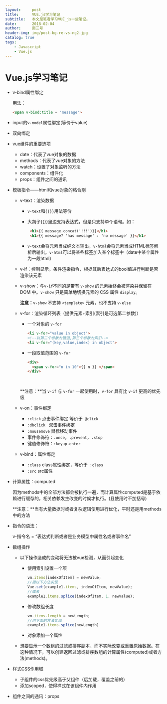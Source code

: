 ```yaml
---
layout:     post
title:      VUE.js学习笔记
subtitle:   本文是笔者学习VUE_js一些笔记。
date:       2018-02-04
author:     南三号
header-img: img/post-bg-re-vs-ng2.jpg
catalog: true
tags:
    - Javascript
    - Vue.js
---
```


# Vue.js学习笔记

- v-bind属性绑定

  用法：

  ```html
  <span v-bind:title = 'message'>
  ```

- input的`v-model`属性绑定(等价于value)

- 双向绑定

- vue组件的重要选项

  - date：代表了vue对象的数据
  - methods：代表了vue对象的方法
  - watch：设置了对象监听的方法
  - components：组件化  
  - props：组件之间的通讯

- 模板指令——html和vue对象的粘合剂

  - v-text：渲染数据

    - `v-text`和`{{}}`用法等价
    - 大胡子{{}}里边支持表达式，但是只支持单个语句。如：

      ```html
       <h1>{{ message.concat('!!!')}}</h1>
       <h1>{{ message? 'has message' : 'no message' }}</h1>
      ```
    - `v-text`会将元素当成纯文本输出，`v-html`会将元素当成HTML标签解析后输出。`v-html`可以将某些标签加入某个标签中（date中某个属性为一段html）

  - v-if：控制显示。条件渲染指令，根据其后表达式的bool值进行判断是否渲染该元素

  - v-show：与`v-if`不同的是带有 `v-show` 的元素始终会被渲染并保留在 DOM 中。`v-show` 只是简单地切换元素的 CSS 属性 `display`。

    **注意：**`v-show` 不支持 `<template>` 元素，也不支持 `v-else`

  - v-for：渲染循环列表（提供元素+索引(索引是可选第二参数)）

    - 一个对象的 `v-for`

      ```html
      <li v-for="value in object">
      <!--以第二个参数为键值,第三个参数为索引-->
      <li v-for="(key,value,index) in object">
      ```

    - 一段取值范围的 `v-for`

      ```html
      <div>
        <span v-for="n in 10">{{ n }} </span>
      </div>
      ```

      ​

    **注意：**当 `v-if` 与 `v-for` 一起使用时，`v-for` 具有比 `v-if` 更高的优先级

  - v-on：事件绑定

    - `:click`   点击事件绑定 等价于` @click`
    - `:dbclick `  双击事件绑定
    - `:mousemove`   鼠标移动事件
    - 事件修饰符：`.once`，`.prevent`，`.stop`
    - 键值修饰符：`:keyup.enter`

  - v-bind：属性绑定
    - `:class` class属性绑定，等价于` :class`
     - `:src`  src属性  

- 计算属性：computed

  因为methods中的全部方法都会被执行一遍，而计算属性computed是基于依赖进行缓存的，相关依赖发生改变的时候才执行。(且使用时不加括号)

  **注意：**当有大量数据时或者复杂逻辑使用进行优化，平时还是用methods中的方法


- 指令的语法：

  v-指令名 = “表达式判断或者是业务模型中属性名或者事件名”

- 数组操作

  - 以下操作造成的变动将无法被vue检测，从而引起变化

    - 使用索引设置一个项

      ```javascript
      vm.items[indexOfItem] = newValue;
      //用以下方法实现
      Vue.set(example1.items, indexOfItem, newValue);
      //或者
      example1.items.splice(indexOfItem, 1, newValue);
      ```

    - 修改数组长度

      ```javascript
      vm.items.length = newLength;
      //用下面的方法实现
      example1.items.splice(newLength)
      ```

    - 对象添加一个属性

  - 想要显示一个数组的过滤或排序副本，而不实际改变或重置原始数据。在这种情况下，可以创建返回过滤或排序数组的计算属性(computed)或者方法(methods)。

- 样式CSS作用域

  - 子组件的css优先级高于父组件（后加载，覆盖之前的）
  - 添加scoped，使得样式在该组件内作用

- 组件之间的通讯：props

